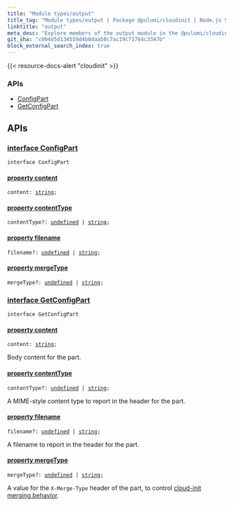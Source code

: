 ```yaml
---
title: "Module types/output"
title_tag: "Module types/output | Package @pulumi/cloudinit | Node.js SDK"
linktitle: "output"
meta_desc: "Explore members of the output module in the @pulumi/cloudinit package."
git_sha: "c004d5d134559d4b8daa58c7ac19c71764c3347b"
block_external_search_index: true
---
```


<!-- WARNING: this page was generated by a tool. Do not edit it by hand. -->
<!-- To change it, please see https://github.com/pulumi/docs/tree/master/tools/tscdocgen. -->

{{< resource-docs-alert "cloudinit" >}}






<h3>APIs</h3>
<ul class="api">
    <li><a href="#ConfigPart"><span class="symbol api"></span>ConfigPart</a></li>
    <li><a href="#GetConfigPart"><span class="symbol api"></span>GetConfigPart</a></li>
</ul>




<h2 id="apis">APIs</h2>
<h3 class="pdoc-module-header" id="ConfigPart" data-link-title="ConfigPart">
    <a href="https://github.com/pulumi/pulumi-cloudinit/blob/c004d5d134559d4b8daa58c7ac19c71764c3347b/sdk/nodejs/types/output.ts#L7">
        interface <strong>ConfigPart</strong>
    </a>
</h3>

<pre class="highlight"><code><span class='kr'>interface</span> <span class='nx'>ConfigPart</span></code></pre>
<h4 class="pdoc-member-header" id="ConfigPart-content">
<a class="pdoc-child-name" href="https://github.com/pulumi/pulumi-cloudinit/blob/c004d5d134559d4b8daa58c7ac19c71764c3347b/sdk/nodejs/types/output.ts#L8">property <b>content</b></a>
</h4>

<pre class="highlight"><code><span class='kd'></span>content: <span class='kd'><a href='https://developer.mozilla.org/en-US/docs/Web/JavaScript/Reference/Global_Objects/String'>string</a></span>;</code></pre>
<h4 class="pdoc-member-header" id="ConfigPart-contentType">
<a class="pdoc-child-name" href="https://github.com/pulumi/pulumi-cloudinit/blob/c004d5d134559d4b8daa58c7ac19c71764c3347b/sdk/nodejs/types/output.ts#L9">property <b>contentType</b></a>
</h4>

<pre class="highlight"><code><span class='kd'></span>contentType?: <span class='kd'><a href='https://developer.mozilla.org/en-US/docs/Web/JavaScript/Reference/Global_Objects/undefined'>undefined</a></span> | <span class='kd'><a href='https://developer.mozilla.org/en-US/docs/Web/JavaScript/Reference/Global_Objects/String'>string</a></span>;</code></pre>
<h4 class="pdoc-member-header" id="ConfigPart-filename">
<a class="pdoc-child-name" href="https://github.com/pulumi/pulumi-cloudinit/blob/c004d5d134559d4b8daa58c7ac19c71764c3347b/sdk/nodejs/types/output.ts#L10">property <b>filename</b></a>
</h4>

<pre class="highlight"><code><span class='kd'></span>filename?: <span class='kd'><a href='https://developer.mozilla.org/en-US/docs/Web/JavaScript/Reference/Global_Objects/undefined'>undefined</a></span> | <span class='kd'><a href='https://developer.mozilla.org/en-US/docs/Web/JavaScript/Reference/Global_Objects/String'>string</a></span>;</code></pre>
<h4 class="pdoc-member-header" id="ConfigPart-mergeType">
<a class="pdoc-child-name" href="https://github.com/pulumi/pulumi-cloudinit/blob/c004d5d134559d4b8daa58c7ac19c71764c3347b/sdk/nodejs/types/output.ts#L11">property <b>mergeType</b></a>
</h4>

<pre class="highlight"><code><span class='kd'></span>mergeType?: <span class='kd'><a href='https://developer.mozilla.org/en-US/docs/Web/JavaScript/Reference/Global_Objects/undefined'>undefined</a></span> | <span class='kd'><a href='https://developer.mozilla.org/en-US/docs/Web/JavaScript/Reference/Global_Objects/String'>string</a></span>;</code></pre>
<h3 class="pdoc-module-header" id="GetConfigPart" data-link-title="GetConfigPart">
    <a href="https://github.com/pulumi/pulumi-cloudinit/blob/c004d5d134559d4b8daa58c7ac19c71764c3347b/sdk/nodejs/types/output.ts#L14">
        interface <strong>GetConfigPart</strong>
    </a>
</h3>

<pre class="highlight"><code><span class='kr'>interface</span> <span class='nx'>GetConfigPart</span></code></pre>
<h4 class="pdoc-member-header" id="GetConfigPart-content">
<a class="pdoc-child-name" href="https://github.com/pulumi/pulumi-cloudinit/blob/c004d5d134559d4b8daa58c7ac19c71764c3347b/sdk/nodejs/types/output.ts#L18">property <b>content</b></a>
</h4>

<pre class="highlight"><code><span class='kd'></span>content: <span class='kd'><a href='https://developer.mozilla.org/en-US/docs/Web/JavaScript/Reference/Global_Objects/String'>string</a></span>;</code></pre>

Body content for the part.

<h4 class="pdoc-member-header" id="GetConfigPart-contentType">
<a class="pdoc-child-name" href="https://github.com/pulumi/pulumi-cloudinit/blob/c004d5d134559d4b8daa58c7ac19c71764c3347b/sdk/nodejs/types/output.ts#L22">property <b>contentType</b></a>
</h4>

<pre class="highlight"><code><span class='kd'></span>contentType?: <span class='kd'><a href='https://developer.mozilla.org/en-US/docs/Web/JavaScript/Reference/Global_Objects/undefined'>undefined</a></span> | <span class='kd'><a href='https://developer.mozilla.org/en-US/docs/Web/JavaScript/Reference/Global_Objects/String'>string</a></span>;</code></pre>

A MIME-style content type to report in the header for the part.

<h4 class="pdoc-member-header" id="GetConfigPart-filename">
<a class="pdoc-child-name" href="https://github.com/pulumi/pulumi-cloudinit/blob/c004d5d134559d4b8daa58c7ac19c71764c3347b/sdk/nodejs/types/output.ts#L26">property <b>filename</b></a>
</h4>

<pre class="highlight"><code><span class='kd'></span>filename?: <span class='kd'><a href='https://developer.mozilla.org/en-US/docs/Web/JavaScript/Reference/Global_Objects/undefined'>undefined</a></span> | <span class='kd'><a href='https://developer.mozilla.org/en-US/docs/Web/JavaScript/Reference/Global_Objects/String'>string</a></span>;</code></pre>

A filename to report in the header for the part.

<h4 class="pdoc-member-header" id="GetConfigPart-mergeType">
<a class="pdoc-child-name" href="https://github.com/pulumi/pulumi-cloudinit/blob/c004d5d134559d4b8daa58c7ac19c71764c3347b/sdk/nodejs/types/output.ts#L31">property <b>mergeType</b></a>
</h4>

<pre class="highlight"><code><span class='kd'></span>mergeType?: <span class='kd'><a href='https://developer.mozilla.org/en-US/docs/Web/JavaScript/Reference/Global_Objects/undefined'>undefined</a></span> | <span class='kd'><a href='https://developer.mozilla.org/en-US/docs/Web/JavaScript/Reference/Global_Objects/String'>string</a></span>;</code></pre>

A value for the `X-Merge-Type` header of the part,
to control [cloud-init merging behavior](https://cloudinit.readthedocs.io/en/latest/topics/merging.html).

